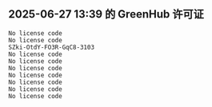 ## 2025-06-27 13:39 的 GreenHub 许可证
```
No license code
No license code
SZki-OtdY-FO3R-GqC8-3103
No license code
No license code
No license code
No license code
No license code
No license code
No license code
```
